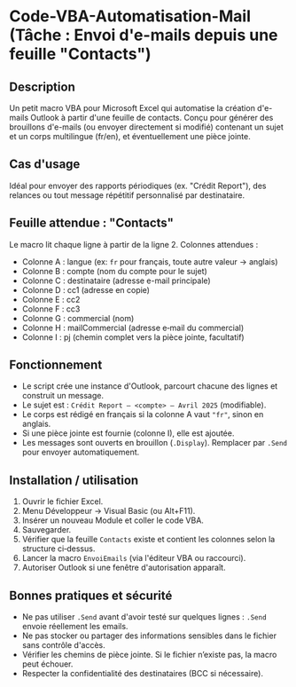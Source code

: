 # Code-VBA-Automatisation-Mail (Tâche : Envoi d'e-mails depuis une feuille "Contacts")

Description
-----------
Un petit macro VBA pour Microsoft Excel qui automatise la création d'e-mails Outlook à partir d'une feuille de contacts. Conçu pour générer des brouillons d'e-mails (ou envoyer directement si modifié) contenant un sujet et un corps multilingue (fr/en), et éventuellement une pièce jointe.

Cas d'usage
----------
Idéal pour envoyer des rapports périodiques (ex. "Crédit Report"), des relances ou tout message répétitif personnalisé par destinataire.

Feuille attendue : "Contacts"
-----------------------------
Le macro lit chaque ligne à partir de la ligne 2. Colonnes attendues :
- Colonne A : langue (ex: `fr` pour français, toute autre valeur -> anglais)
- Colonne B : compte (nom du compte pour le sujet)
- Colonne C : destinataire (adresse e-mail principale)
- Colonne D : cc1 (adresse en copie)
- Colonne E : cc2
- Colonne F : cc3
- Colonne G : commercial (nom)
- Colonne H : mailCommercial (adresse e‑mail du commercial)
- Colonne I : pj (chemin complet vers la pièce jointe, facultatif)

Fonctionnement
-------------
- Le script crée une instance d'Outlook, parcourt chacune des lignes et construit un message.
- Le sujet est : `Crédit Report – <compte> – Avril 2025` (modifiable).
- Le corps est rédigé en français si la colonne A vaut `"fr"`, sinon en anglais.
- Si une pièce jointe est fournie (colonne I), elle est ajoutée.
- Les messages sont ouverts en brouillon (`.Display`). Remplacer par `.Send` pour envoyer automatiquement.

Installation / utilisation
-------------------------
1. Ouvrir le fichier Excel.
2. Menu Développeur → Visual Basic (ou Alt+F11).
3. Insérer un nouveau Module et coller le code VBA.
4. Sauvegarder.
5. Vérifier que la feuille `Contacts` existe et contient les colonnes selon la structure ci‑dessus.
6. Lancer la macro `EnvoiEmails` (via l'éditeur VBA ou raccourci).
7. Autoriser Outlook si une fenêtre d'autorisation apparaît.

Bonnes pratiques et sécurité
----------------------------
- Ne pas utiliser `.Send` avant d'avoir testé sur quelques lignes : `.Send` envoie réellement les emails.
- Ne pas stocker ou partager des informations sensibles dans le fichier sans contrôle d'accès.
- Vérifier les chemins de pièce jointe. Si le fichier n’existe pas, la macro peut échouer.
- Respecter la confidentialité des destinataires (BCC si nécessaire).


